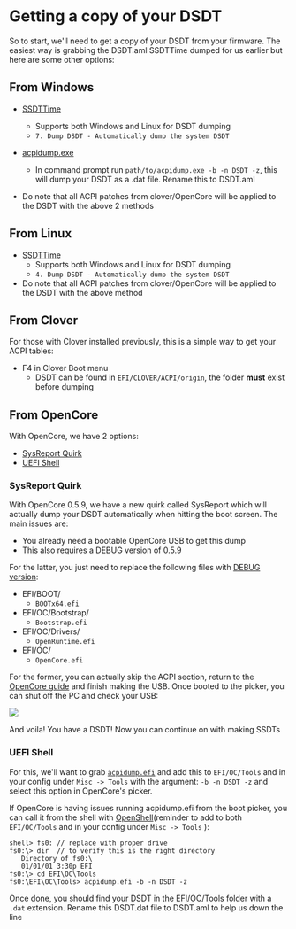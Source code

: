 # Getting a copy of your DSDT

So to start, we'll need to get a copy of your DSDT from your firmware. The easiest way is grabbing the DSDT.aml SSDTTime dumped for us earlier but here are some other options:




## From Windows

* [SSDTTime](https://github.com/corpnewt/SSDTTime)
  * Supports both Windows and Linux for DSDT dumping
  * `7. Dump DSDT - Automatically dump the system DSDT`
* [acpidump.exe](https://acpica.org/downloads/binary-tools)
  * In command prompt run `path/to/acpidump.exe -b -n DSDT -z`, this will dump your DSDT as a .dat file. Rename this to DSDT.aml
  
* Do note that all ACPI patches from clover/OpenCore will be applied to the DSDT with the above 2 methods
  
## From Linux

* [SSDTTime](https://github.com/corpnewt/SSDTTime)
  * Supports both Windows and Linux for DSDT dumping
  * `4. Dump DSDT - Automatically dump the system DSDT`
* Do note that all ACPI patches from clover/OpenCore will be applied to the DSDT with the above method

## From Clover

For those with Clover installed previously, this is a simple way to get your ACPI tables:

* F4 in Clover Boot menu
  * DSDT can be found in `EFI/CLOVER/ACPI/origin`, the folder **must** exist before dumping

## From OpenCore

With OpenCore, we have 2 options:

* [SysReport Quirk](#sysreport-quirk)
* [UEFI Shell](#uefi-shell)

### SysReport Quirk

With OpenCore 0.5.9, we have a new quirk called SysReport which will actually dump your DSDT automatically when hitting the boot screen. The main issues are:

* You already need a bootable OpenCore USB to get this dump
* This also requires a DEBUG version of 0.5.9

For the latter, you just need to replace the following files with [DEBUG version](https://github.com/acidanthera/OpenCorePkg/releases):

  * EFI/BOOT/
    * `BOOTx64.efi`
  * EFI/OC/Bootstrap/
    * `Bootstrap.efi`
  * EFI/OC/Drivers/
    * `OpenRuntime.efi`
  * EFI/OC/
    * `OpenCore.efi`

For the former, you can actually skip the ACPI section, return to the [OpenCore guide](https://dortania.github.io/OpenCore-Install-Guide/) and finish making the USB. Once booted to the picker, you can shut off the PC and check your USB:

![](../images/Manual/dump-md/sysreport.png)

And voila! You have a DSDT! Now you can continue on with making SSDTs

### UEFI Shell

For this, we'll want to grab [`acpidump.efi`](https://github.com/dortania/OpenCore-Install-Guide/tree/master/extra-files/acpidump.efi.zip) and add this to `EFI/OC/Tools` and in your config under `Misc -> Tools` with the argument: `-b -n DSDT -z` and select this option in OpenCore's picker. 
   
If OpenCore is having issues running acpidump.efi from the boot picker, you can call it from the shell with [OpenShell](https://github.com/acidanthera/OpenCorePkg/releases)(reminder to add to both `EFI/OC/Tools` and in your config under `Misc -> Tools` ):

```
shell> fs0: // replace with proper drive
fs0:\> dir  // to verify this is the right directory
   Directory of fs0:\
   01/01/01 3:30p EFI
fs0:\> cd EFI\OC\Tools
fs0:\EFI\OC\Tools> acpidump.efi -b -n DSDT -z		
 ```
 
 Once done, you should find your DSDT in the EFI/OC/Tools folder with a `.dat` extension. Rename this DSDT.dat file to DSDT.aml to help us down the line
